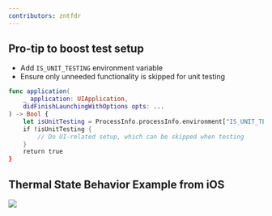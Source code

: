 ```yaml
---
contributors: zntfdr
---
```


## Pro-tip to boost test setup

- Add `IS_UNIT_TESTING` environment variable
- Ensure only unneeded functionality is skipped for unit testing

```swift
func application(
	_ application: UIApplication, 
	didFinishLaunchingWithOptions opts: ...
) -> Bool {
	let isUnitTesting = ProcessInfo.processInfo.environment["IS_UNIT_TESTING"] == "YES" 
	if !isUnitTesting { 
		// Do UI-related setup, which can be skipped when testing
	}
	return true 
}
```


## Thermal State Behavior Example from iOS

![][thermalImage]

[thermalImage]: ../../../images/notes/wwdc19/422/thermal.png